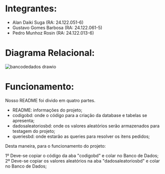 # Integrantes:
- Alan Daiki Suga (RA: 24.122.051-6)
- Gustavo Gomes Barbosa (RA: 24.122.061-5)
- Pedro Munhoz Rosin (RA: 24.122.013-6)

# Diagrama Relacional:
![bancodedados drawio](https://github.com/pedromr10/BancoDados/assets/114040568/ea5868e4-6792-4967-9470-783442a10acf)

# Funcionamento:
Nosso README foi divido em quatro partes.
* README: informações do projeto;
* codigobd: onde o código para a criação da database e tabelas se apresenta;
* dadosaleatoriosbd: onde os valores aleatórios serão armazenados para testagem do projeto;
* queriesbd: onde estarão as queries para resolver os itens pedidos;

Desta maneira, para o funcionamento do projeto:

1º Deve-se copiar o código da aba "codigobd" e colar no Banco de Dados;<br>
2º Deve-se copiar os valores aleatórios na aba "dadosaleatoriosbd" e colar no Banco de Dados;
